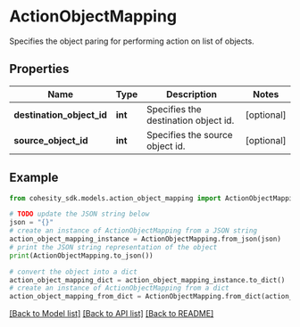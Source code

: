 # ActionObjectMapping

Specifies the object paring for performing action on list of objects.

## Properties

Name | Type | Description | Notes
------------ | ------------- | ------------- | -------------
**destination_object_id** | **int** | Specifies the destination object id. | [optional] 
**source_object_id** | **int** | Specifies the source object id. | [optional] 

## Example

```python
from cohesity_sdk.models.action_object_mapping import ActionObjectMapping

# TODO update the JSON string below
json = "{}"
# create an instance of ActionObjectMapping from a JSON string
action_object_mapping_instance = ActionObjectMapping.from_json(json)
# print the JSON string representation of the object
print(ActionObjectMapping.to_json())

# convert the object into a dict
action_object_mapping_dict = action_object_mapping_instance.to_dict()
# create an instance of ActionObjectMapping from a dict
action_object_mapping_from_dict = ActionObjectMapping.from_dict(action_object_mapping_dict)
```
[[Back to Model list]](../README.md#documentation-for-models) [[Back to API list]](../README.md#documentation-for-api-endpoints) [[Back to README]](../README.md)


